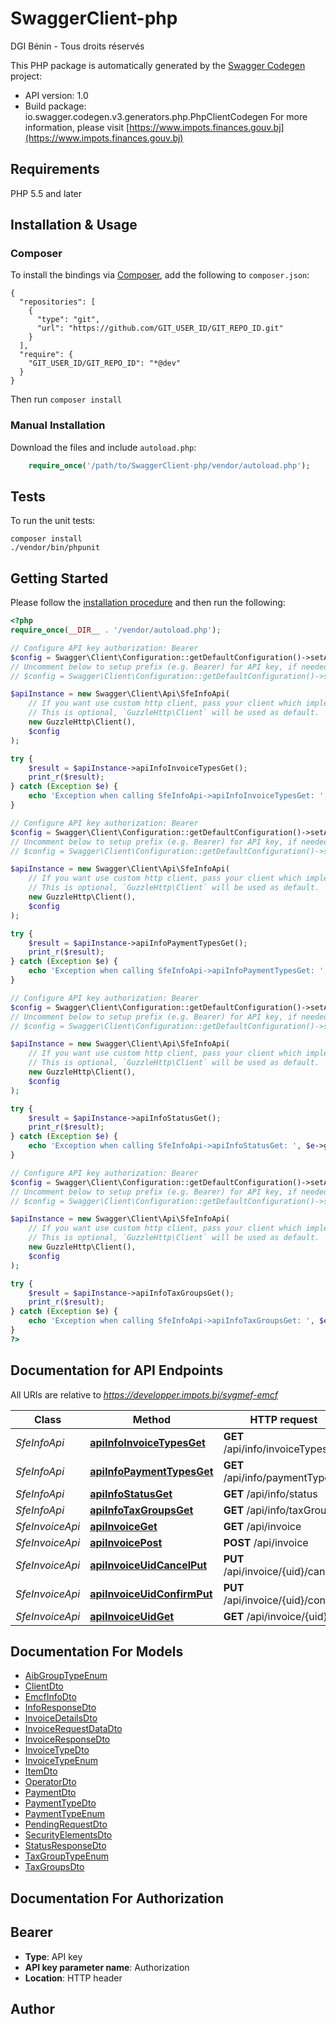 # SwaggerClient-php
DGI Bénin - Tous droits réservés

This PHP package is automatically generated by the [Swagger Codegen](https://github.com/swagger-api/swagger-codegen) project:

- API version: 1.0
- Build package: io.swagger.codegen.v3.generators.php.PhpClientCodegen
For more information, please visit [https://www.impots.finances.gouv.bj](https://www.impots.finances.gouv.bj)

## Requirements

PHP 5.5 and later

## Installation & Usage
### Composer

To install the bindings via [Composer](http://getcomposer.org/), add the following to `composer.json`:

```
{
  "repositories": [
    {
      "type": "git",
      "url": "https://github.com/GIT_USER_ID/GIT_REPO_ID.git"
    }
  ],
  "require": {
    "GIT_USER_ID/GIT_REPO_ID": "*@dev"
  }
}
```

Then run `composer install`

### Manual Installation

Download the files and include `autoload.php`:

```php
    require_once('/path/to/SwaggerClient-php/vendor/autoload.php');
```

## Tests

To run the unit tests:

```
composer install
./vendor/bin/phpunit
```

## Getting Started

Please follow the [installation procedure](#installation--usage) and then run the following:

```php
<?php
require_once(__DIR__ . '/vendor/autoload.php');

// Configure API key authorization: Bearer
$config = Swagger\Client\Configuration::getDefaultConfiguration()->setApiKey('Authorization', 'YOUR_API_KEY');
// Uncomment below to setup prefix (e.g. Bearer) for API key, if needed
// $config = Swagger\Client\Configuration::getDefaultConfiguration()->setApiKeyPrefix('Authorization', 'Bearer');

$apiInstance = new Swagger\Client\Api\SfeInfoApi(
    // If you want use custom http client, pass your client which implements `GuzzleHttp\ClientInterface`.
    // This is optional, `GuzzleHttp\Client` will be used as default.
    new GuzzleHttp\Client(),
    $config
);

try {
    $result = $apiInstance->apiInfoInvoiceTypesGet();
    print_r($result);
} catch (Exception $e) {
    echo 'Exception when calling SfeInfoApi->apiInfoInvoiceTypesGet: ', $e->getMessage(), PHP_EOL;
}

// Configure API key authorization: Bearer
$config = Swagger\Client\Configuration::getDefaultConfiguration()->setApiKey('Authorization', 'YOUR_API_KEY');
// Uncomment below to setup prefix (e.g. Bearer) for API key, if needed
// $config = Swagger\Client\Configuration::getDefaultConfiguration()->setApiKeyPrefix('Authorization', 'Bearer');

$apiInstance = new Swagger\Client\Api\SfeInfoApi(
    // If you want use custom http client, pass your client which implements `GuzzleHttp\ClientInterface`.
    // This is optional, `GuzzleHttp\Client` will be used as default.
    new GuzzleHttp\Client(),
    $config
);

try {
    $result = $apiInstance->apiInfoPaymentTypesGet();
    print_r($result);
} catch (Exception $e) {
    echo 'Exception when calling SfeInfoApi->apiInfoPaymentTypesGet: ', $e->getMessage(), PHP_EOL;
}

// Configure API key authorization: Bearer
$config = Swagger\Client\Configuration::getDefaultConfiguration()->setApiKey('Authorization', 'YOUR_API_KEY');
// Uncomment below to setup prefix (e.g. Bearer) for API key, if needed
// $config = Swagger\Client\Configuration::getDefaultConfiguration()->setApiKeyPrefix('Authorization', 'Bearer');

$apiInstance = new Swagger\Client\Api\SfeInfoApi(
    // If you want use custom http client, pass your client which implements `GuzzleHttp\ClientInterface`.
    // This is optional, `GuzzleHttp\Client` will be used as default.
    new GuzzleHttp\Client(),
    $config
);

try {
    $result = $apiInstance->apiInfoStatusGet();
    print_r($result);
} catch (Exception $e) {
    echo 'Exception when calling SfeInfoApi->apiInfoStatusGet: ', $e->getMessage(), PHP_EOL;
}

// Configure API key authorization: Bearer
$config = Swagger\Client\Configuration::getDefaultConfiguration()->setApiKey('Authorization', 'YOUR_API_KEY');
// Uncomment below to setup prefix (e.g. Bearer) for API key, if needed
// $config = Swagger\Client\Configuration::getDefaultConfiguration()->setApiKeyPrefix('Authorization', 'Bearer');

$apiInstance = new Swagger\Client\Api\SfeInfoApi(
    // If you want use custom http client, pass your client which implements `GuzzleHttp\ClientInterface`.
    // This is optional, `GuzzleHttp\Client` will be used as default.
    new GuzzleHttp\Client(),
    $config
);

try {
    $result = $apiInstance->apiInfoTaxGroupsGet();
    print_r($result);
} catch (Exception $e) {
    echo 'Exception when calling SfeInfoApi->apiInfoTaxGroupsGet: ', $e->getMessage(), PHP_EOL;
}
?>
```

## Documentation for API Endpoints

All URIs are relative to *https://developper.impots.bj/sygmef-emcf*

Class | Method | HTTP request | Description
------------ | ------------- | ------------- | -------------
*SfeInfoApi* | [**apiInfoInvoiceTypesGet**](docs/Api/SfeInfoApi.md#apiinfoinvoicetypesget) | **GET** /api/info/invoiceTypes | 
*SfeInfoApi* | [**apiInfoPaymentTypesGet**](docs/Api/SfeInfoApi.md#apiinfopaymenttypesget) | **GET** /api/info/paymentTypes | 
*SfeInfoApi* | [**apiInfoStatusGet**](docs/Api/SfeInfoApi.md#apiinfostatusget) | **GET** /api/info/status | 
*SfeInfoApi* | [**apiInfoTaxGroupsGet**](docs/Api/SfeInfoApi.md#apiinfotaxgroupsget) | **GET** /api/info/taxGroups | 
*SfeInvoiceApi* | [**apiInvoiceGet**](docs/Api/SfeInvoiceApi.md#apiinvoiceget) | **GET** /api/invoice | 
*SfeInvoiceApi* | [**apiInvoicePost**](docs/Api/SfeInvoiceApi.md#apiinvoicepost) | **POST** /api/invoice | 
*SfeInvoiceApi* | [**apiInvoiceUidCancelPut**](docs/Api/SfeInvoiceApi.md#apiinvoiceuidcancelput) | **PUT** /api/invoice/{uid}/cancel | 
*SfeInvoiceApi* | [**apiInvoiceUidConfirmPut**](docs/Api/SfeInvoiceApi.md#apiinvoiceuidconfirmput) | **PUT** /api/invoice/{uid}/confirm | 
*SfeInvoiceApi* | [**apiInvoiceUidGet**](docs/Api/SfeInvoiceApi.md#apiinvoiceuidget) | **GET** /api/invoice/{uid} | 

## Documentation For Models

 - [AibGroupTypeEnum](docs/Model/AibGroupTypeEnum.md)
 - [ClientDto](docs/Model/ClientDto.md)
 - [EmcfInfoDto](docs/Model/EmcfInfoDto.md)
 - [InfoResponseDto](docs/Model/InfoResponseDto.md)
 - [InvoiceDetailsDto](docs/Model/InvoiceDetailsDto.md)
 - [InvoiceRequestDataDto](docs/Model/InvoiceRequestDataDto.md)
 - [InvoiceResponseDto](docs/Model/InvoiceResponseDto.md)
 - [InvoiceTypeDto](docs/Model/InvoiceTypeDto.md)
 - [InvoiceTypeEnum](docs/Model/InvoiceTypeEnum.md)
 - [ItemDto](docs/Model/ItemDto.md)
 - [OperatorDto](docs/Model/OperatorDto.md)
 - [PaymentDto](docs/Model/PaymentDto.md)
 - [PaymentTypeDto](docs/Model/PaymentTypeDto.md)
 - [PaymentTypeEnum](docs/Model/PaymentTypeEnum.md)
 - [PendingRequestDto](docs/Model/PendingRequestDto.md)
 - [SecurityElementsDto](docs/Model/SecurityElementsDto.md)
 - [StatusResponseDto](docs/Model/StatusResponseDto.md)
 - [TaxGroupTypeEnum](docs/Model/TaxGroupTypeEnum.md)
 - [TaxGroupsDto](docs/Model/TaxGroupsDto.md)

## Documentation For Authorization


## Bearer

- **Type**: API key
- **API key parameter name**: Authorization
- **Location**: HTTP header


## Author



